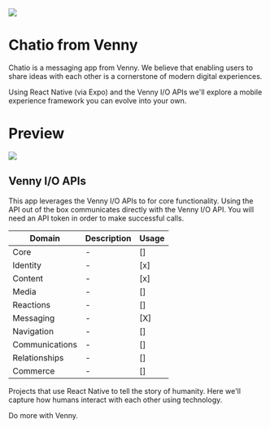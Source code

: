 <img src="https://github.com/withvenny/venny-apps-chatio-reactnative/blob/master/venny-io-apps-cover-Chatio.png">

# Chatio from Venny

Chatio is a messaging app from Venny. We believe that enabling users to share ideas with each other is a cornerstone of modern digital experiences.

Using React Native (via Expo) and the Venny I/O APIs we'll explore a mobile experience framework you can evolve into your own.

# Preview

![](https://media.giphy.com/media/jQVmUlNEHmcrcJaPD7/giphy.gif)

## Venny I/O APIs
This app leverages the Venny I/O APIs to for core functionality. Using the API out of the box communicates directly with the Venny I/O API. You will need an API token in order to make successful calls.

|Domain|Description|Usage|
|-|-|-|
|Core|-|[]|
|Identity|-|[x]|
|Content|-|[x]|
|Media|-|[]|
|Reactions|-|[]|
|Messaging|-|[X]|
|Navigation|-|[]|
|Communications|-|[]|
|Relationships|-|[]|
|Commerce|-|[]|

Projects that use React Native to tell the story of humanity. Here we'll capture how humans interact with each other using technology.

Do more with Venny.
